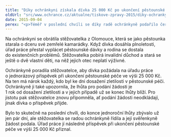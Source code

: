 ```yaml
---
title: "Díky ochránkyni získala dívka 25 000 Kč po ukončení pěstounské péče"
oldUrl: "src/www.ochrance.cz/aktualne/tiskove-zpravy-2015/diky-ochrankyni-ziskala-divka-25-000-kc-po-ukonceni-pestounske-pece"
date: 2015-09-04
perex: "<p>Téměř v poslední chvíli se díky radě ochránkyně podařilo čerstvě plnoleté dívce získat příspěvek při ukončení pěstounské péče. Vyplacená částka 25 000 Kč se jí hodila, protože zrovna maturovala a mohla si tak z příspěvku zaplatit třeba přihlášky na vysoké školy.</p>"
---
```


<!-- imported from the old website -->

<p>Na ochránkyni se obrátila stěžovatelka z Olomouce, která se jako pěstounka starala o dceru své zemřelé kamarádky. Když dívka dosáhla plnoletosti, úřad práce přestal vyplácet pěstounské dávky a rodina se dostala do existenčních problémů. Stěžovatelka pobírá invalidní důchod a stará se ještě o dvě vlastní děti, na něž jejich otec neplatí výživné. </p><p>Ochránkyně poradila stěžovatelce, aby dívka požádala na úřadu práce o jednorázový příspěvek při ukončení pěstounské péče ve výši 25 000 Kč. Na ten má nárok každý, kdo byl ke dni dosažení zletilosti v pěstounské péči. Ochránkyně ji také upozornila, že lhůta pro podání žádosti je 1 rok od dosažení zletilosti a v jejich případě už se konec lhůty blíží. Pro jistotu pak stěžovatelce znovu připomněla, ať podání žádosti neodkládají, jinak dívka o příspěvek přijde.</p><p>Bylo to skutečně na poslední chvíli, do konce jednoroční lhůty zbývalo už jen pár dní, ale stěžovatelka se radou ochránkyně řídila a její svěřenkyně žádost podala. Úřad práce jí následně příspěvek při ukončení pěstounské péče ve výši 25 000 Kč přiznal.</p>
